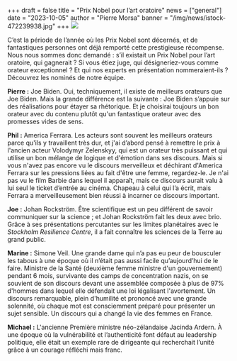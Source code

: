+++
draft = false
title = "Prix Nobel pour l’art oratoire"
news = ["general"]
date = "2023-10-05"
author = "Pierre Morsa"
banner = "/img/news/istock-472239938.jpg"
+++
![](/img/news/istock-472239938.jpg)

C’est la période de l’année où les Prix Nobel sont décernés, et de fantastiques personnes ont déjà remporté cette prestigieuse récompense. Nous nous sommes donc demandé : s’il existait un Prix Nobel pour l’art oratoire, qui gagnerait ? Si vous étiez juge, qui désigneriez-vous comme orateur exceptionnel ? Et qui nos experts en présentation nommeraient-ils ? Découvrez les nominés de notre équipe.

**Pierre :** Joe Biden. Oui, techniquement, il existe de meilleurs orateurs que Joe Biden. Mais la grande différence est la suivante : Joe Biden s’appuie sur des réalisations pour étayer sa rhétorique. Et je choisirai toujours un bon orateur avec du contenu plutôt qu'un fantastique orateur avec des promesses vides de sens.

**Phil :** America Ferrara. Les acteurs sont souvent les meilleurs orateurs parce qu'ils y travaillent très dur, et j'ai d’abord pensé à remettre le prix à l'ancien acteur Volodymyr Zelenskyy, qui est un orateur très puissant et qui utilise un bon mélange de logique et d'émotion dans ses discours. Mais si vous n'avez pas encore vu le discours merveilleux et déchirant d'America Ferrara sur les pressions liées au fait d'être une femme, regardez-le. Je n'ai pas vu le film Barbie dans lequel il apparaît, mais ce discours aurait valu à lui seul le ticket d’entrée au cinéma. Chapeau à celui qui l’a écrit, mais Ferrara a merveilleusement bien réussi à incarner ce discours important.

**Joe :** Johan Rockström. Être scientifique est un peu différent de savoir communiquer sur la science ; et Johan Rockström fait les deux avec brio. Grâce à ses présentations percutantes sur les limites planétaires avec le *Stockholm Resilience Centre*, il a fait connaître les sciences de la Terre au grand public.

**Marine :** Simone Veil. Une grande dame qui n’a pas eu peur de bousculer les tabous à une époque où il n’était pas aussi facile qu’aujourd’hui de le faire. Ministre de la Santé (deuxième femme ministre d'un gouvernement) pendant 6 mois, survivante des camps de concentration nazis, on se souvient de son discours devant une assemblée composée à plus de 97% d'hommes dans lequel elle défendait une loi légalisant l'avortement. Un discours remarquable, plein d'humilité et prononcé avec une grande solennité, où chaque mot est consciemment préparé pour présenter un sujet sensible. Un discours qui a changé la vie des femmes en France.

**Michael :** L'ancienne Première ministre néo-zélandaise Jacinda Ardern. À une époque où la vulnérabilité et l’authenticité font défaut au leadership politique, elle était un exemple rare de dirigeante qui recherchait l’unité grâce à un courage réfléchi mais franc.